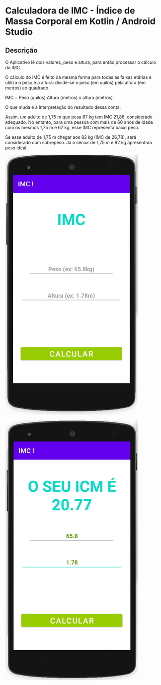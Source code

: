 # Calculadora de IMC - Índice de Massa Corporal em Kotlin / Android Studio

## Descrição

O Aplicativo lê dois valores, peso e altura, para então processar o cálculo do IMC.

O cálculo do IMC é feito da mesma forma para todas as faixas etárias e utiliza o peso e a altura: divide-se o peso (em quilos) pela altura (em metros) ao quadrado.

IMC = Peso (quilos) 
Altura (metros) x altura (metros)

O que muda é a interpretação do resultado dessa conta.

Assim, um adulto de 1,75 m que pesa 67 kg tem IMC 21,88, considerado adequado. No entanto, para uma pessoa com mais de 60 anos de idade com os mesmos 1,75 m e 67 kg, esse IMC representa baixo peso.

Se esse adulto de 1,75 m chegar aos 82 kg (IMC de 26,78), será considerado com sobrepeso. Já o sênior de 1,75 m e 82 kg apresentará peso ideal.

![Tela Inicial](./img/01.png)

![Apresentação do Resultado](./img/02.png)
